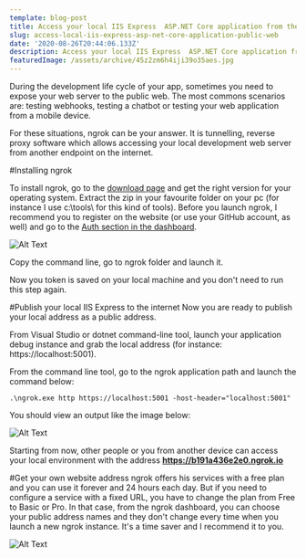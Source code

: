 ```yaml
---
template: blog-post
title: Access your local IIS Express  ASP.NET Core application from the public web
slug: access-local-iis-express-asp-net-core-application-public-web
date: '2020-08-26T20:44:06.133Z'
description: Access your local IIS Express  ASP.NET Core application from the public web
featuredImage: /assets/archive/45z2zm6h4iji39o35aes.jpg
---
```

During the development life cycle of your app, sometimes you need to expose your web server to the public web.
The most commons scenarios are: testing webhooks, testing a chatbot or testing your web application from a mobile device.

For these situations, ngrok can be your answer.
It is tunnelling, reverse proxy software which allows accessing your local development web server from another endpoint on the internet.

#Installing ngrok

To install ngrok, go to the [download page](https://ngrok.com/download) and get the right version for your operating system.
Extract the zip in your favourite folder on your pc (for instance I use c:\tools\ for this kind of tools).
Before you launch ngrok, I recommend you to register on the website (or use your GitHub account, as well) and go to the [Auth section in the dashboard](https://dashboard.ngrok.com/auth/your-authtoken).

![Alt Text](https://dev-to-uploads.s3.amazonaws.com/i/ivgpetwlk15knmepn90y.png)

Copy the command line, go to ngrok folder and launch it.

Now you token is saved on your local machine and you don't need to run this step again.

#Publish your local IIS Express to the internet
Now you are ready to publish your local address as a public address.

From Visual Studio or dotnet command-line tool, launch your application debug instance and grab the local address (for instance: https://localhost:5001).

From the command line tool, go to the ngrok application path and launch the command below:

```
.\ngrok.exe http https://localhost:5001 -host-header="localhost:5001"
```

You should view an output like the image below:

![Alt Text](https://dev-to-uploads.s3.amazonaws.com/i/2vcd74v5c2qb1y7lepgh.png)

Starting from now, other people or you from another device can access your local environment with the address **https://b191a436e2e0.ngrok.io**

#Get your own website address
ngrok offers his services with a free plan and you can use it forever and 24 hours each day.
But if you need to configure a service with a fixed URL, you have to change the plan from Free to Basic or Pro.
In that case, from the ngrok dashboard, you can choose your public address names and they don't change every time when you launch a new ngrok instance.
It's a time saver and I recommend it to you.

![Alt Text](https://dev-to-uploads.s3.amazonaws.com/i/6svfafsh49g0rgv4tcvu.png)

